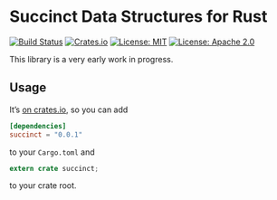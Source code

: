 # Succinct Data Structures for Rust

[![Build Status](https://travis-ci.org/tov/succinct-rs.svg?branch=master)](https://travis-ci.org/tov/succinct-rs)
[![Crates.io](https://img.shields.io/crates/v/succinct.svg?maxAge=2592000)](https://crates.io/crates/succinct)
[![License: MIT](https://img.shields.io/badge/license-MIT-blue.svg)](LICENSE-MIT)
[![License: Apache 2.0](https://img.shields.io/badge/license-Apache_2.0-blue.svg)](LICENSE-APACHE)

This library is a very early work in progress.

## Usage

It’s [on crates.io](https://crates.io/crates/succinct), so you can add

```toml
[dependencies]
succinct = "0.0.1"
```

to your `Cargo.toml` and

```rust
extern crate succinct;
```

to your crate root.
